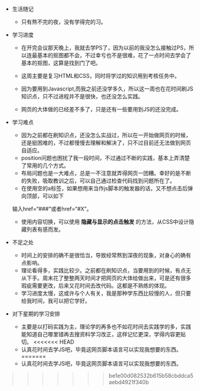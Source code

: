 + 生活随记

  *  只有熬不完的夜，没有学得完的习。

+ 学习进度 

  *  在开完会议那天晚上，我就去学PS了，因为以前的我没怎么接触过PS，所以连最基本的抠图都不会，不过幸亏也不是很难，花了一点时间去学会了基本的抠图，这算是找到门了吧。

  *  这周主要是复习HTML和CSS，同时将学过的知识用到考核任务中。
  * 因为要用到Javascript,而我之前还没学多久，所以这一周也在花时间刷JS知识点，只不过进程并不是很快，也还没怎么实践。
  * 网页的大体做的已经差不多了，只是还有一些要用到JS的还没完成。

+ 学习难点

  *  因为之前都在刷知识点，还没怎么实战过，所以在一开始做网页的时候，还是挺困难的，不过都慢慢去理解和解决了，只不过目前还无法做到网页自适应。
  *  position问题也困扰了我一段时间，不过通过不断的实践，基本上弄清楚了常用的几个方式。
  *  布局问题也是一大难点，总是一不注意就弄得网页一团糟。幸好的是不断的失败，吸取教训之后，可以自己通过检查代码找到问题所在了。
  *  在使用空的a标签，如果想用来当作js脚本的触发器的话，又不想点击后弹向顶部，可以如下

  输入href=“###”或者href=“#X”。

  * 使用内容切换，可以使用  **隐藏与显示的点击触发** 的方法，从CSS中设计隐藏列表有感而发。

+ 不足之处

  * 时间上的安排的确不是很恰当，导致经常熬到深夜的现象，对身心的确有点影响。
  * 理论看得多，实践比较少。之前都在刷知识点，当要用到的时候，有点无从下手。周末花了整整两天时间才把网页的大体给做出来，可是还有很多瑕疵需要更改，后来又花时间去改代码。这都是不熟练的体现。
  * 学习进度太慢，这或许与个人有关，我是那种学东西比较慢的人，但只要给我时间，我可以把它学好。

+ 对下星期的学习安排

  * 主要是以打码实践为主，理论学的再多也不如花时间去实践学的多，实践能知道自己哪里错再去搜资料学习改正，这样记忆更深，学得内容更贴切。
<<<<<<< HEAD
  * 认真花时间去学JS吧，毕竟这网页脚本语言可以实现我想要的东西。
=======
  * 认真花时间去学JS吧，毕竟这网页脚本语言可以实现我想要的东西。
>>>>>>> be1e00d082532b615b58cbddca5aebd4921f340b
